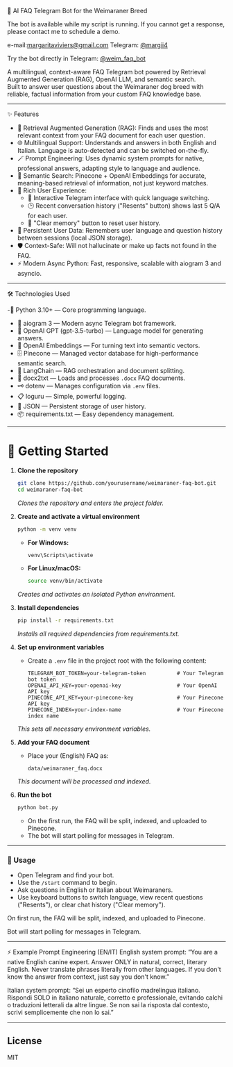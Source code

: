  🐶 AI FAQ Telegram Bot for the Weimaraner Breed

 The bot is available while my script is running. If you cannot get a response, please contact me to schedule a demo.

e-mail:margaritaviviers@gmail.com
Telegram: [@margii4](https://t.me/margii4)

Try the bot directly in Telegram: [@weim_faq_bot](https://t.me/weim_faq_bot)

A multilingual, context-aware FAQ Telegram bot powered by Retrieval Augmented Generation (RAG), OpenAI LLM, and semantic search.  
Built to answer user questions about the Weimaraner dog breed with reliable, factual information from your custom FAQ knowledge base.

---

   ✨ Features

- 🧠 Retrieval Augmented Generation (RAG): Finds and uses the most relevant context from your FAQ document for each user question.
- 🌐 Multilingual Support: Understands and answers in both English and Italian. Language is auto-detected and can be switched on-the-fly.
- 🪄 Prompt Engineering: Uses dynamic system prompts for native, professional answers, adapting style to language and audience.
- 🔎 Semantic Search: Pinecone + OpenAI Embeddings for accurate, meaning-based retrieval of information, not just keyword matches.
- 🤖 Rich User Experience:
  - 💬 Interactive Telegram interface with quick language switching.
  - 🕑 Recent conversation history ("Resents" button) shows last 5 Q/A for each user.
  - 🧹 "Clear memory" button to reset user history.
- 💾 Persistent User Data: Remembers user language and question history between sessions (local JSON storage).
- 🛡️ Context-Safe: Will not hallucinate or make up facts not found in the FAQ.
- ⚡ Modern Async Python: Fast, responsive, scalable with aiogram 3 and asyncio.

---

   🛠️ Technologies Used

-🐍 Python 3.10+ — Core programming language.
- 🤖 aiogram 3 — Modern async Telegram bot framework.
- 🧩 OpenAI GPT (gpt-3.5-turbo) — Language model for generating answers.
- 🧬 OpenAI Embeddings — For turning text into semantic vectors.
- 🗄️ Pinecone — Managed vector database for high-performance semantic search.
- 🔗 LangChain — RAG orchestration and document splitting.
- 📄 docx2txt — Loads and processes `.docx` FAQ documents.
- 🗝️ dotenv — Manages configuration via `.env` files.
- 📋 loguru — Simple, powerful logging.
- 📝 JSON — Persistent storage of user history.
- 📦 requirements.txt — Easy dependency management.

---

# 🚀 Getting Started

1. **Clone the repository**
    ```bash
    git clone https://github.com/yourusername/weimaraner-faq-bot.git
    cd weimaraner-faq-bot
    ```
    _Clones the repository and enters the project folder._

2. **Create and activate a virtual environment**
    ```bash
    python -m venv venv
    ```
    - **For Windows:**
      ```bash
      venv\Scripts\activate
      ```
    - **For Linux/macOS:**
      ```bash
      source venv/bin/activate
      ```
    _Creates and activates an isolated Python environment._

3. **Install dependencies**
    ```bash
    pip install -r requirements.txt
    ```
    _Installs all required dependencies from requirements.txt._

4. **Set up environment variables**
    - Create a `.env` file in the project root with the following content:
      ```env
      TELEGRAM_BOT_TOKEN=your-telegram-token          # Your Telegram bot token
      OPENAI_API_KEY=your-openai-key                  # Your OpenAI API key
      PINECONE_API_KEY=your-pinecone-key              # Your Pinecone API key
      PINECONE_INDEX=your-index-name                  # Your Pinecone index name
      ```
    _This sets all necessary environment variables._

5. **Add your FAQ document**
    - Place your (English) FAQ as:
      ```
      data/weimaraner_faq.docx
      ```
    _This document will be processed and indexed._

6. **Run the bot**
    ```bash
    python bot.py
    ```
    - On the first run, the FAQ will be split, indexed, and uploaded to Pinecone.
    - The bot will start polling for messages in Telegram.

---

### 📝 Usage

- Open Telegram and find your bot.
- Use the `/start` command to begin.
- Ask questions in English or Italian about Weimaraners.
- Use keyboard buttons to switch language, view recent questions ("Resents"), or clear chat history ("Clear memory").

On first run, the FAQ will be split, indexed, and uploaded to Pinecone.

Bot will start polling for messages in Telegram.

---

⚡ Example Prompt Engineering (EN/IT)
English system prompt:
“You are a native English canine expert. Answer ONLY in natural, correct, literary English. Never translate phrases literally from other languages. If you don't know the answer from context, just say you don't know.”

Italian system prompt:
“Sei un esperto cinofilo madrelingua italiano. Rispondi SOLO in italiano naturale, corretto e professionale, evitando calchi o traduzioni letterali da altre lingue. Se non sai la risposta dal contesto, scrivi semplicemente che non lo sai.”

---

## License

MIT

